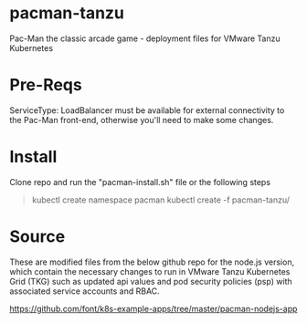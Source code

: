# pacman-tanzu
Pac-Man the classic arcade game - deployment files for VMware Tanzu Kubernetes

# Pre-Reqs

ServiceType: LoadBalancer must be available for external connectivity to the Pac-Man front-end, otherwise you'll need to make some changes. 

# Install

Clone repo and run the "pacman-install.sh" file or the following steps

> kubectl create namespace pacman
> kubectl create -f pacman-tanzu/


# Source
These are modified files from the below github repo for the node.js version, which contain the necessary changes to run in VMware Tanzu Kubernetes Grid (TKG) such as updated api values and pod security policies (psp) with associated service accounts and RBAC.

https://github.com/font/k8s-example-apps/tree/master/pacman-nodejs-app
